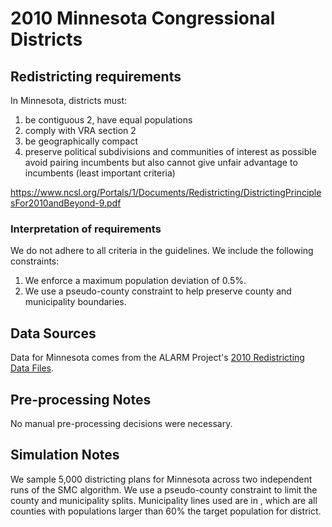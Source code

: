 # 2010 Minnesota Congressional Districts

## Redistricting requirements
In Minnesota, districts must:

1. be contiguous
2, have equal populations
3. comply with VRA section 2
4. be geographically compact
5. preserve political subdivisions and communities of interest as possible avoid pairing incumbents but also cannot give unfair advantage to incumbents (least important criteria)

https://www.ncsl.org/Portals/1/Documents/Redistricting/DistrictingPrinciplesFor2010andBeyond-9.pdf

### Interpretation of requirements
We do not adhere to all criteria in the guidelines. We include the following constraints:

1. We enforce a maximum population deviation of 0.5%. 
2. We use a pseudo-county constraint to help preserve county and municipality boundaries.

## Data Sources
Data for Minnesota comes from the ALARM Project's [2010 Redistricting Data Files](https://alarm-redist.github.io/posts/2021-08-10-census-2020/).

## Pre-processing Notes
No manual pre-processing decisions were necessary.

## Simulation Notes
We sample 5,000 districting plans  for Minnesota across two independent runs of the SMC algorithm.  We use a pseudo-county constraint to limit the county and municipality splits. Municipality lines used are in , which are all counties with populations larger than 60% the target population for district.
